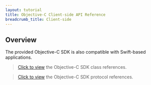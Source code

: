 ```yaml
---
layout: tutorial
title: Objective-C Client-side API Reference
breadcrumb_title: Client-side
---
```

<!-- NLS_CHARSET=UTF-8 -->
## Overview
The provided Objective-C SDK is also compatible with Swift-based applications.

> [Click to view](../../../api-ref/wl-ios-h-objc-apidoc/html/refobjc-worklight-ios-hybrid/html/index.html) the Objective-C SDK class references.

> [Click to view](../../../api-ref/wl-ios-objc-apidoc/html/refobjc-worklight-ios/html/index.html) the Objective-C SDK protocol references.
